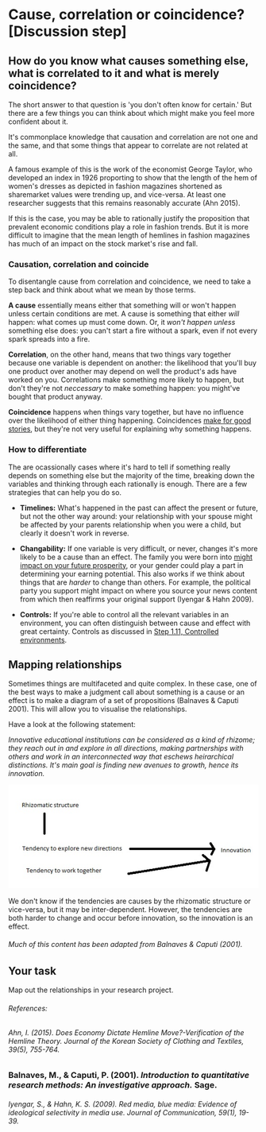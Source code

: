 # Cause, correlation or coincidence? [Discussion step]

## How do you know what causes something else, what is correlated to it and what is merely coincidence?

The short answer to that question is 'you don't often know for certain.' But there are a few things you can think about which might make you feel more confident about it.

It's commonplace knowledge that causation and correlation are not one and the same, and that some things that appear to correlate are not related at all.

A famous example of this is the work of the economist George Taylor, who developed an index in 1926 proporting to show that the length of the hem of women's dresses as depicted in fashion magazines shortened as sharemarket values were trending up, and vice-versa.  At least one researcher suggests that this remains reasonably accurate (Ahn 2015).

If this is the case, you may be able to rationally justify the proposition that prevalent economic conditions play a role in fashion trends. But it is more difficult to imagine that the mean length of hemlines in fashion magazines has much of an impact on the stock market's rise and fall.

### Causation, correlation and coincide

To disentangle cause from correlation and coincidence, we need to take a step back and think about what we mean by those terms.

__A cause__ essentially means either that something will or won't happen unless certain conditions are met.  A cause is something that either _will_ happen: what comes up must come down.  Or, it _won't happen unless_ something else does: you can't start a fire without a spark, even if not every spark spreads into a fire.

__Correlation__, on the other hand, means that two things vary together because one variable is dependent on another: the likelihood that you'll buy one product over another may depend on well the product's ads have worked on you.  Correlations make something more likely to happen, but don't they're not _neccessary_ to make something happen: you might've bought that product anyway.

__Coincidence__ happens when things vary together, but have no influence over the likelihood of either thing happening.  Coincidences [make for good stories](https://m.thisamericanlife.org/radio-archives/episode/489/no-coincidence-no-story), but they're not very useful for explaining why something happens.

### How to differentiate 

The are ocassionally cases where it's hard to tell if something really depends on something else but the majority of the time, breaking down the variables and thinking through each rationally is enough. There are a few strategies that can help you do so.

* __Timelines:__  What's happened in the past can affect the present or future, but not the other way around: your relationship with your spouse might be affected by your parents relationship when you were a child, but clearly it doesn't work in reverse. 

* __Changability:__ If one variable is very difficult, or never, changes it's more likely to be a cause than an effect.  The family you were born into [might impact on your future prosperity](https://hub.jhu.edu/2014/06/02/karl-alexander-long-shadow-research/), or your gender could play a part in determining your earning potential.  This also works if we think about things that are _harder_ to change than others.  For example, the political party you support might impact on where you source your news content from which then reaffirms your original support (Iyengar & Hahn 2009).  

* __Controls:__ If you're able to control all the relevant variables in an environment, you can often distinguish between cause and effect with great certainty. Controls as discussed in [Step 1.11, Controlled environments](link).


## Mapping relationships

Sometimes things are multifaceted and quite complex.  In these case, one of the best ways to make a judgment call about something is a cause or an effect is to make a diagram of a set of propositions (Balnaves & Caputi 2001).  This will allow you to visualise the relationships.

Have a look at the following statement:

_Innovative educational institutions can be considered as a kind of rhizome; they reach out in and explore in all directions, making partnerships with others and work in an interconnected way that eschews heirarchical distinctions.  It's main goal is finding new avenues to growth, hence its innovation._

![cause-effect diagram](https://github.com/Chris-Rawson/Why-numbers-matter/blob/master/cause%20effect%20diagram.jpg)

We don't know if the tendencies are causes by the rhizomatic structure or vice-versa, but it may be inter-dependent.  However, the tendencies are both harder to change and occur before innovation, so the innovation is an effect.  

###### Much of this content has been adapted from Balnaves & Caputi (2001).

## Your task

Map out the relationships in your research project.


###### References: 

###### Ahn, I. (2015). Does Economy Dictate Hemline Move?-Verification of the Hemline Theory. Journal of the Korean Society of Clothing and Textiles, 39(5), 755-764.

### Balnaves, M., & Caputi, P. (2001). _Introduction to quantitative research methods: An investigative approach._ Sage. 

###### Iyengar, S., & Hahn, K. S. (2009). Red media, blue media: Evidence of ideological selectivity in media use. Journal of Communication, 59(1), 19-39.
